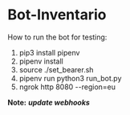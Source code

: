 # Bot-Inventario
How to run the bot for testing:
1. pip3 install pipenv
2. pipenv install 
5. source ./set_bearer.sh
4. pipenv run python3 run_bot.py
6. ngrok http 8080 --region=eu

**Note:** ***update webhooks***
